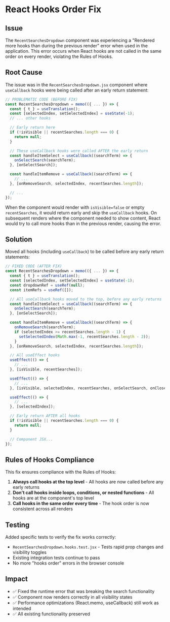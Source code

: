# React Hooks Order Fix

## Issue
The `RecentSearchesDropdown` component was experiencing a "Rendered more hooks than during the previous render" error when used in the application. This error occurs when React hooks are not called in the same order on every render, violating the Rules of Hooks.

## Root Cause
The issue was in the `RecentSearchesDropdown.jsx` component where `useCallback` hooks were being called after an early return statement:

```javascript
// PROBLEMATIC CODE (BEFORE FIX)
const RecentSearchesDropdown = memo(({ ... }) => {
  const { t } = useTranslation();
  const [selectedIndex, setSelectedIndex] = useState(-1);
  // ... other hooks

  // Early return here
  if (!isVisible || recentSearches.length === 0) {
    return null;
  }

  // These useCallback hooks were called AFTER the early return
  const handleItemSelect = useCallback((searchTerm) => {
    onSelectSearch(searchTerm);
  }, [onSelectSearch]);

  const handleItemRemove = useCallback((searchTerm) => {
    // ...
  }, [onRemoveSearch, selectedIndex, recentSearches.length]);

  // ...
});
```

When the component would render with `isVisible=false` or empty `recentSearches`, it would return early and skip the `useCallback` hooks. On subsequent renders where the component needed to show content, React would try to call more hooks than in the previous render, causing the error.

## Solution
Moved all hooks (including `useCallback`) to be called before any early return statements:

```javascript
// FIXED CODE (AFTER FIX)
const RecentSearchesDropdown = memo(({ ... }) => {
  const { t } = useTranslation();
  const [selectedIndex, setSelectedIndex] = useState(-1);
  const dropdownRef = useRef(null);
  const itemRefs = useRef([]);

  // All useCallback hooks moved to the top, before any early returns
  const handleItemSelect = useCallback((searchTerm) => {
    onSelectSearch(searchTerm);
  }, [onSelectSearch]);

  const handleItemRemove = useCallback((searchTerm) => {
    onRemoveSearch(searchTerm);
    if (selectedIndex >= recentSearches.length - 1) {
      setSelectedIndex(Math.max(-1, recentSearches.length - 2));
    }
  }, [onRemoveSearch, selectedIndex, recentSearches.length]);

  // All useEffect hooks
  useEffect(() => {
    // ...
  }, [isVisible, recentSearches]);

  useEffect(() => {
    // ...
  }, [isVisible, selectedIndex, recentSearches, onSelectSearch, onClose]);

  useEffect(() => {
    // ...
  }, [selectedIndex]);

  // Early return AFTER all hooks
  if (!isVisible || recentSearches.length === 0) {
    return null;
  }

  // Component JSX...
});
```

## Rules of Hooks Compliance
This fix ensures compliance with the Rules of Hooks:

1. **Always call hooks at the top level** - All hooks are now called before any early returns
2. **Don't call hooks inside loops, conditions, or nested functions** - All hooks are at the component's top level
3. **Call hooks in the same order every time** - The hook order is now consistent across all renders

## Testing
Added specific tests to verify the fix works correctly:
- `RecentSearchesDropdown.hooks.test.jsx` - Tests rapid prop changes and visibility toggles
- Existing integration tests continue to pass
- No more "hooks order" errors in the browser console

## Impact
- ✅ Fixed the runtime error that was breaking the search functionality
- ✅ Component now renders correctly in all visibility states
- ✅ Performance optimizations (React.memo, useCallback) still work as intended
- ✅ All existing functionality preserved